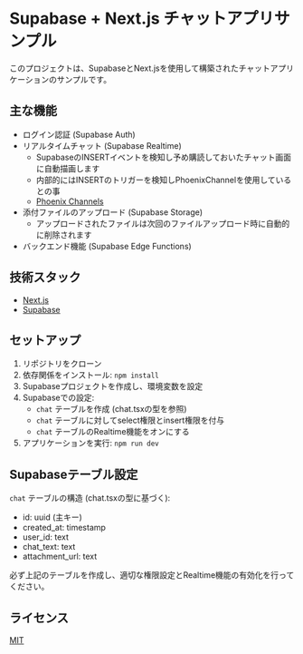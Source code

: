 # Supabase + Next.js チャットアプリサンプル

このプロジェクトは、SupabaseとNext.jsを使用して構築されたチャットアプリケーションのサンプルです。

## 主な機能

- ログイン認証 (Supabase Auth)
- リアルタイムチャット (Supabase Realtime)
  - SupabaseのINSERTイベントを検知し予め購読しておいたチャット画面に自動描画します
  - 内部的にはINSERTのトリガーを検知しPhoenixChannelを使用しているとの事
  - [Phoenix Channels](https://hexdocs.pm/phoenix/channels.html)
- 添付ファイルのアップロード (Supabase Storage)
  - アップロードされたファイルは次回のファイルアップロード時に自動的に削除されます
- バックエンド機能 (Supabase Edge Functions)

## 技術スタック

- [Next.js](https://nextjs.org/)
- [Supabase](https://supabase.com/)

## セットアップ

1. リポジトリをクローン
2. 依存関係をインストール: `npm install`
3. Supabaseプロジェクトを作成し、環境変数を設定
4. Supabaseでの設定:
   - `chat` テーブルを作成 (chat.tsxの型を参照)
   - `chat` テーブルに対してselect権限とinsert権限を付与
   - `chat` テーブルのRealtime機能をオンにする
5. アプリケーションを実行: `npm run dev`

## Supabaseテーブル設定

`chat` テーブルの構造 (chat.tsxの型に基づく):

- id: uuid (主キー)
- created_at: timestamp
- user_id: text
- chat_text: text
- attachment_url: text

必ず上記のテーブルを作成し、適切な権限設定とRealtime機能の有効化を行ってください。

## ライセンス

[MIT](https://choosealicense.com/licenses/mit/)